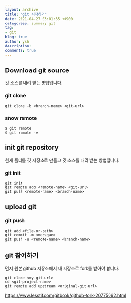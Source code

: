 ```yaml
---
layout: archive
title: "git 시작하기"
date: 2021-04-27 03:01:35 +0900
categories: summary git
tag:
- git
blog: true
author: ysh
description: 
comments: true
---
```


## Download git source
깃 소스를 내려 받는 방법입니다.
### git clone
```
git clone -b <branch-name> <git-url>
```

### show remote 
```
$ git remote 
$ git remote -v
```

## init git repository
현재 폴더를 깃 저장소로 만들고 깃 소스를 내려 받는 방법입니다.
### git init
```
git init
git remote add <remote-name> <git-url>
git pull <remote-name> <branch-name>
```

## upload git
### git push
```
git add <file-or-path>
git commit -m <messgae>
git push -u <remote-name> <branch-name>
```

## git 참여하기
먼저 원본 github 저장소에서 내 저장소로 fork를 받아야 합니다.
```
git clone <my-git-url>
cd <git-project-name>
git remote add upstream <original-git-url>

```

https://www.lesstif.com/gitbook/github-fork-20775062.html
